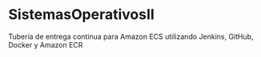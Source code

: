 # SistemasOperativosII
Tubería de entrega continua para Amazon ECS utilizando Jenkins, GitHub, Docker y Amazon ECR
